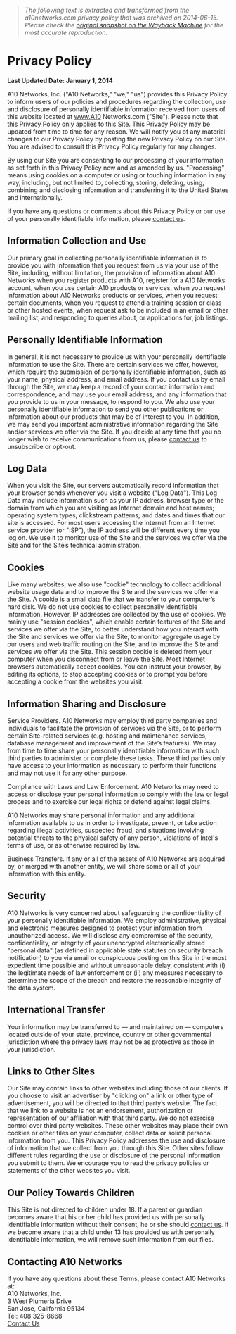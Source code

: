 > *The following text is extracted and transformed from the a10networks.com privacy policy that was archived on 2014-06-15. Please check the [original snapshot on the Wayback Machine](https://web.archive.org/web/20140615152107id_/http%3A//www.a10networks.com/about/privacy.php) for the most accurate reproduction.*

# Privacy Policy

**Last Updated Date: January 1, 2014**

A10 Networks, Inc. ("A10 Networks," "we," "us") provides this Privacy Policy to inform users of our policies and procedures regarding the collection, use and disclosure of personally identifiable information received from users of this website located at www.A10 Networks.com ("Site"). Please note that this Privacy Policy only applies to this Site. This Privacy Policy may be updated from time to time for any reason. We will notify you of any material changes to our Privacy Policy by posting the new Privacy Policy on our Site. You are advised to consult this Privacy Policy regularly for any changes. 

By using our Site you are consenting to our processing of your information as set forth in this Privacy Policy now and as amended by us. "Processing" means using cookies on a computer or using or touching information in any way, including, but not limited to, collecting, storing, deleting, using, combining and disclosing information and transferring it to the United States and internationally. 

If you have any questions or comments about this Privacy Policy or our use of your personally identifiable information, please [contact us](http://info.a10networks.com/General_Inquiries.html). 

## Information Collection and Use

Our primary goal in collecting personally identifiable information is to provide you with information that you request from us via your use of the Site, including, without limitation, the provision of information about A10 Networks when you register products with A10, register for a A10 Networks account, when you use certain A10 products or services, when you request information about A10 Networks products or services, when you request certain documents, when you request to attend a training session or class or other hosted events, when request ask to be included in an email or other mailing list, and responding to queries about, or applications for, job listings. 

## Personally Identifiable Information

In general, it is not necessary to provide us with your personally identifiable information to use the Site. There are certain services we offer, however, which require the submission of personally identifiable information, such as your name, physical address, and email address. If you contact us by email through the Site, we may keep a record of your contact information and correspondence, and may use your email address, and any information that you provide to us in your message, to respond to you. We also use your personally identifiable information to send you other publications or information about our products that may be of interest to you. In addition, we may send you important administrative information regarding the Site and/or services we offer via the Site. If you decide at any time that you no longer wish to receive communications from us, please [contact us](http://info.a10networks.com/General_Inquiries.html) to unsubscribe or opt-out. 

## Log Data

When you visit the Site, our servers automatically record information that your browser sends whenever you visit a website ("Log Data"). This Log Data may include information such as your IP address, browser type or the domain from which you are visiting as Internet domain and host names; operating system types; clickstream patterns; and dates and times that our site is accessed. For most users accessing the Internet from an Internet service provider (or "ISP"), the IP address will be different every time you log on. We use it to monitor use of the Site and the services we offer via the Site and for the Site’s technical administration. 

## Cookies

Like many websites, we also use "cookie" technology to collect additional website usage data and to improve the Site and the services we offer via the Site. A cookie is a small data file that we transfer to your computer’s hard disk. We do not use cookies to collect personally identifiable information. However, IP addresses are collected by the use of cookies. We mainly use "session cookies", which enable certain features of the Site and services we offer via the Site, to better understand how you interact with the Site and services we offer via the Site, to monitor aggregate usage by our users and web traffic routing on the Site, and to improve the Site and services we offer via the Site. This session cookie is deleted from your computer when you disconnect from or leave the Site. Most Internet browsers automatically accept cookies. You can instruct your browser, by editing its options, to stop accepting cookies or to prompt you before accepting a cookie from the websites you visit. 

## Information Sharing and Disclosure

Service Providers. A10 Networks may employ third party companies and individuals to facilitate the provision of services via the Site, or to perform certain Site-related services (e.g. hosting and maintenance services, database management and improvement of the Site’s features). We may from time to time share your personally identifiable information with such third parties to administer or complete these tasks. These third parties only have access to your information as necessary to perform their functions and may not use it for any other purpose. 

Compliance with Laws and Law Enforcement. A10 Networks may need to access or disclose your personal information to comply with the law or legal process and to exercise our legal rights or defend against legal claims. 

A10 Networks may share personal information and any additional information available to us in order to investigate, prevent, or take action regarding illegal activities, suspected fraud, and situations involving potential threats to the physical safety of any person, violations of Intel's terms of use, or as otherwise required by law. 

Business Transfers. If any or all of the assets of A10 Networks are acquired by, or merged with another entity, we will share some or all of your information with this entity. 

## Security

A10 Networks is very concerned about safeguarding the confidentiality of your personally identifiable information. We employ administrative, physical and electronic measures designed to protect your information from unauthorized access. We will disclose any compromise of the security, confidentiality, or integrity of your unencrypted electronically stored "personal data" (as defined in applicable state statutes on security breach notification) to you via email or conspicuous posting on this Site in the most expedient time possible and without unreasonable delay, consistent with (i) the legitimate needs of law enforcement or (ii) any measures necessary to determine the scope of the breach and restore the reasonable integrity of the data system. 

## International Transfer

Your information may be transferred to — and maintained on — computers located outside of your state, province, country or other governmental jurisdiction where the privacy laws may not be as protective as those in your jurisdiction. 

## Links to Other Sites

Our Site may contain links to other websites including those of our clients. If you choose to visit an advertiser by "clicking on" a link or other type of advertisement, you will be directed to that third party’s website. The fact that we link to a website is not an endorsement, authorization or representation of our affiliation with that third party. We do not exercise control over third party websites. These other websites may place their own cookies or other files on your computer, collect data or solicit personal information from you. This Privacy Policy addresses the use and disclosure of information that we collect from you through this Site. Other sites follow different rules regarding the use or disclosure of the personal information you submit to them. We encourage you to read the privacy policies or statements of the other websites you visit. 

## Our Policy Towards Children

This Site is not directed to children under 18. If a parent or guardian becomes aware that his or her child has provided us with personally identifiable information without their consent, he or she should [contact us](http://info.a10networks.com/General_Inquiries.html). If we become aware that a child under 13 has provided us with personally identifiable information, we will remove such information from our files. 

## Contacting A10 Networks

If you have any questions about these Terms, please contact A10 Networks at:   
A10 Networks, Inc.   
3 West Plumeria Drive   
San Jose, California 95134   
Tel: 408 325-8668   
[Contact Us](http://info.a10networks.com/General_Inquiries.html)
